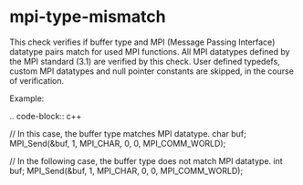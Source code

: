mpi-type-mismatch
=================

This check verifies if buffer type and MPI (Message Passing Interface)
datatype pairs match for used MPI functions. All MPI datatypes defined
by the MPI standard (3.1) are verified by this check. User defined
typedefs, custom MPI datatypes and null pointer constants are skipped,
in the course of verification.

Example:

.. code-block:: c++

// In this case, the buffer type matches MPI datatype. char buf;
MPI\_Send(&buf, 1, MPI\_CHAR, 0, 0, MPI\_COMM\_WORLD);

// In the following case, the buffer type does not match MPI datatype.
int buf; MPI\_Send(&buf, 1, MPI\_CHAR, 0, 0, MPI\_COMM\_WORLD);
